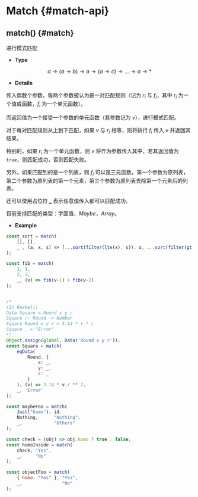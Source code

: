 # Match {#match-api}

## match() {#match}

进行模式匹配

-   **Type**

$$a\rightarrow (a\rightarrow b)\rightarrow a \rightarrow (a\rightarrow c) \rightarrow ... \rightarrow a \rightarrow *$$

-   **Details**

传入偶数个参数，每两个参数被认为是一对匹配规则（记为 $r_i$ 与 $f_i$，其中 $r_i$ 为一个值或函数，$f_i$ 为一个单元函数）。

而返回值为一个接受一个参数的单元函数（其参数记为 $v$），进行模式匹配。

对于每对匹配规则从上到下匹配，如果 $v$ 与 $r_i$ 相等，则将执行 $f_i$ 传入 $v$ 并返回其结果。

特别的，如果 $r_i$ 为一个单元函数，则 $v$ 将作为参数传入其中，若其返回值为 `true`，则匹配成功，否则匹配失败。

另外，如果匹配到的是一个列表，则 $f_i$ 可以是三元函数，第一个参数为原列表，第二个参数为原列表的第一个元素，第三个参数为原列表去除第一个元素后的列表。

还可以使用占位符 [\_](/api/bind.html#_) 表示任意值传入都可以匹配成功。

目前支持匹配的类型：字面值，$Maybe$，$Array$。

-   **Example**

```js
const sort = match(
    [], [],
    _ , (a, x, s) => [...sort(filter(lte(x), s)), x, ...sort(filter(gt(x), s))]
);

const fib = match(
    1, 1,
    2, 2,
    _, (v) => fib(v-1) + fib(v-2)
);


/*
(In Haskell)
Data Square = Round x y r
Square :: Round -> Number
Square Round x y r = 3.14 * r * r
Square _ = "Error" 
*/
Object.assign(global, Data('Round x y r'));
const Square = match(
	eqData(
        Round, {
		    x: _,
		    y: _,
		    r: _
	    }
    ), (v) => 3.14 * v.r ** 2,
	_, 'Error'
);

const maybeFoo = match(
    Just("homo"), id,
    Nothing,      "Nothing",
    _,            "Others"
);

const check = (obj) => obj.homo ? true : false;
const homoInside = match(
    check, "Yes",
    _,     "No"
);

const objectFoo = match(
    { homo: "Yes" }, "Yes",
    _,               "No"
);
```
